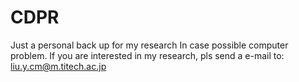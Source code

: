# CDPR
Just a personal back up for my research
In case possible computer problem.
If you are interested in my research, pls send a e-mail to: liu.y.cm@m.titech.ac.jp
